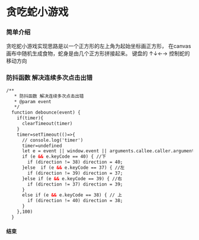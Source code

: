 # 贪吃蛇小游戏

### 简单介绍
贪吃蛇小游戏实现思路是以一个正方形的左上角为起始坐标画正方形，
在canvas画布中随机生成食物，蛇身是由几个正方形拼接起来。
键盘的 ↑↓←→ 控制蛇的移动方向


### 防抖函数 解决连续多次点击出错

```html
/**
   * 防抖函数 解决连续多次点击出错
   * @param event
   */
  function debounce(event) {
    if(timer){
      clearTimeout(timer)
    }
    timer=setTimeout(()=>{
      // console.log('timer')
      timer=undefined
      let e = event || window.event || arguments.callee.caller.arguments[0];
      if (e && e.keyCode == 40) { //下
        if (direction != 38) direction = 40;
      }else  if (e && e.keyCode == 37) { //左
        if (direction != 39) direction = 37;
      }else if (e && e.keyCode == 39) { //右
        if (direction != 37) direction = 39;
      }
      else if (e && e.keyCode == 38) { // 上
        if (direction != 40) direction = 38;
      }
    },100)
  }
```
#### 结束
